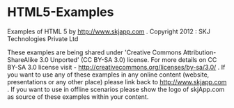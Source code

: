 HTML5-Examples
==============

Examples of HTML 5 by http://www.skjapp.com .
Copyright 2012 : SKJ Technologies Private Ltd 

These examples are being shared under 'Creative Commons Attribution-ShareAlike 3.0 Unported' (CC BY-SA 3.0) license.
For more details on CC BY-SA 3.0 license visit - http://creativecommons.org/licenses/by-sa/3.0/ .
If you want to use any of these examples in any online content (website, presentations or any other place) please link back to http://www.skjapp.com .
If you want to use in offline scenarios please show the logo of skjApp.com as source of these examples within your content.